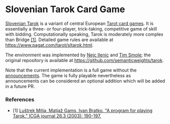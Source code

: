 # Slovenian Tarok Card Game
[Slovenian Tarok](https://en.wikipedia.org/wiki/K%C3%B6nigrufen#Slovenia) is a variant of central European [Tarot card games](https://en.wikipedia.org/wiki/Tarot_card_games). It is essentially a three- or four-player, trick-taking, competitive game of skill with bidding. Computationally speaking, Tarok is moderately more complex than Bridge [[1]](#references). Detailed game rules are available at https://www.pagat.com/tarot/sltarok.html.

The environment was implemented by [Nejc Ilenic](https://github.com/inejc) and [Tim Smole](https://github.com/TimSmole); the original repository is available at https://github.com/semanticweights/tarok.

Note that the current implementation is a full game without the [announcements](https://www.pagat.com/tarot/sltarok.html#announcements). The game is fully playable nevertheless as announcements can be considered an optional addition which will be added in a future PR.

### References
- [1] [Luštrek Mitja, Matjaž Gams, Ivan Bratko. "A program for playing Tarok." ICGA journal 26.3 (2003): 190-197.](https://pdfs.semanticscholar.org/a920/70fe11f75f58c27ed907c4688747259cae15.pdf)
